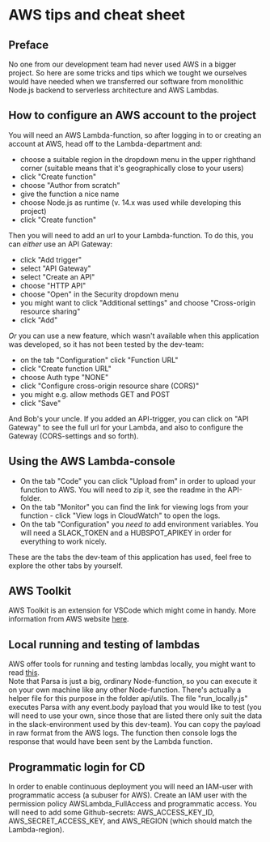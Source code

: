 # AWS tips and cheat sheet

## Preface
No one from our development team had never used AWS in a bigger project. So here are some tricks and tips which we tought we ourselves would have needed when we transferred our software from monolithic Node.js backend to serverless architecture and AWS Lambdas.  

## How to configure an AWS account to the project
You will need an AWS Lambda-function, so after logging in to or creating an account at AWS, head off to the Lambda-department and:
- choose a suitable region in the dropdown menu in the upper righthand corner (suitable means that it's geographically close to your users)
- click "Create function"
- choose "Author from scratch"
- give the function a nice name
- choose Node.js as runtime (v. 14.x was used while developing this project)
- click "Create function"

Then you will need to add an url to your Lambda-function. To do this, you can *either* use an API Gateway: 
- click "Add trigger"
- select "API Gateway"
- select "Create an API"
- choose "HTTP API"
- choose "Open" in the Security dropdown menu
- you might want to click "Additional settings" and choose "Cross-origin resource sharing"
- click "Add"

*Or* you can use a new feature, which wasn't available when this application was developed, so it has not been tested by the dev-team:
- on the tab "Configuration" click "Function URL"
- click "Create function URL"
- choose Auth type "NONE"
- click "Configure cross-origin resource share (CORS)"
- you might e.g. allow methods GET and POST
- click "Save"

And Bob's your uncle. If you added an API-trigger, you can click on "API Gateway" to see the full url for your Lambda, and also to configure the Gateway (CORS-settings and so forth).

## Using the AWS Lambda-console

- On the tab "Code" you can click "Upload from" in order to upload your function to AWS. You will need to zip it, see the readme in the API-folder. 
- On the tab "Monitor" you can find the link for viewing logs from your function - click "View logs in CloudWatch" to open the logs. 
- On the tab "Configuration" you *need to* add environment variables. You will need a SLACK_TOKEN and a HUBSPOT_APIKEY in order for everything to work nicely.  

These are the tabs the dev-team of this application has used, feel free to explore the other tabs by yourself.

## AWS Toolkit
AWS Toolkit is an extension for VSCode which might come in handy. More information from AWS website [here](https://aws.amazon.com/visualstudiocode/).  

## Local running and testing of lambdas
AWS offer tools for running and testing lambdas locally, you might want to read [this](https://docs.aws.amazon.com/serverless-application-model/latest/developerguide/serverless-sam-cli-using-debugging.html).  
Note that Parsa is just a big, ordinary Node-function, so you can execute it on your own machine like any other Node-function. There's actually a helper file for this purpose in the folder api/utils. The file "run_locally.js" executes Parsa with any event.body payload that you would like to test (you will need to use your own, since those that are listed there only suit the data in the slack-environment used by this dev-team). You can copy the payload in raw format from the AWS logs. The function then console logs the response that would have been sent by the Lambda function.

## Programmatic login for CD
In order to enable continuous deployment you will need an IAM-user with programmatic access (a subuser for AWS). Create an IAM user with the permission policy AWSLambda_FullAccess and programmatic access. You will need to add some Github-secrets: AWS_ACCESS_KEY_ID, AWS_SECRET_ACCESS_KEY, and AWS_REGION (which should match the Lambda-region).
